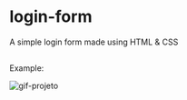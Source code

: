 # login-form
A simple login form made using HTML &amp; CSS


##
Example:

![gif-projeto](https://user-images.githubusercontent.com/97038663/147950837-c63e50e7-ec45-4cc1-a5df-b219f5217d50.gif)

